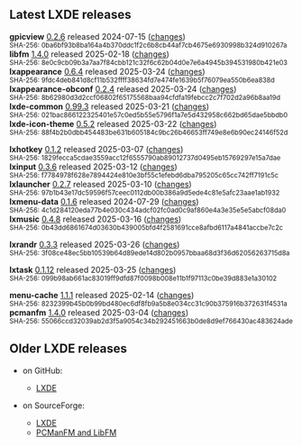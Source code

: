 ## Latest LXDE releases

**gpicview** [0.2.6](releases/gpicview-0.2.6.tar.xz) released 2024-07-15 ([changes](https://github.com/lxde/gpicview/commits/0.2.6))<br/><sup>SHA-256: 0ba6bf93b8ba164a4b370ddc1f2c6b8cb44af7cb4675e6930998b324d910267a</sup><br/>
**libfm** [1.4.0](releases/libfm-1.4.0.tar.xz) released 2025-02-18 ([changes](https://github.com/lxde/libfm/commits/1.4.0))<br/><sup>SHA-256: 8e0c9cb09b3a7aa7f84cbb121c32f6c62b04d0e7e6a4945b394531980b421e03</sup><br/>
**lxappearance** [0.6.4](releases/lxappearance-0.6.4.tar.xz) released 2025-03-24 ([changes](https://github.com/lxde/lxappearance/commits/0.6.4))<br/><sup>SHA-256: 9fdc4deb841d8cf11b532ffff38634fd7e474fe1639b5f76079ea550b6ea838d</sup><br/>
**lxappearance-obconf** [0.2.4](releases/lxappearance-obconf-0.2.4.tar.xz) released 2025-03-24 ([changes](https://github.com/lxde/lxappearance-obconf/commits/0.2.4))<br/><sup>SHA-256: 8b62980d3d2ccf06802f65175568baa94cfdfa19febcc2c7f702d2a96b8aa19d</sup><br/>
**lxde-common** [0.99.3](releases/lxde-common-0.99.3.tar.xz) released 2025-03-21 ([changes](https://github.com/lxde/lxde-common/commits/0.99.3))<br/><sup>SHA-256: 021bac866122325401e57c0ed5b55e5796f1a7e5d432958c662bd65dae5bbdb0</sup><br/>
**lxde-icon-theme** [0.5.2](releases/lxde-icon-theme-0.5.2.tar.xz) released 2025-03-22 ([changes](https://github.com/lxde/lxde-icon-theme/commits/0.5.2))<br/><sup>SHA-256: 88f4b2b0dbb454483be631b605184c9bc26b46653ff749e8e6b90ec24146f52d</sup><br/>
<!-- lxdm -->
**lxhotkey** [0.1.2](releases/lxhotkey-0.1.2.tar.xz) released 2025-03-07 ([changes](https://github.com/lxde/lxhotkey/commits/0.1.2))<br/><sup>SHA-256: 1829fecca5cdae3559acc12f6555790ab89012737d0495eb15769297e15a7dae</sup><br/>
**lxinput** [0.3.6](releases/lxinput-0.3.6.tar.xz) released 2025-03-12 ([changes](https://github.com/lxde/lxinput/commits/0.3.6))<br/><sup>SHA-256: f7784978f628e7894424e810e3bf55c1efebd6dba795205c65cc742ff7191c5c</sup><br/>
**lxlauncher** [0.2.7](releases/lxlauncher-0.2.7.tar.xz) released 2025-03-10 ([changes](https://github.com/lxde/lxlauncher/commits/0.2.7))<br/><sup>SHA-256: 97b1b43e17dc59596f57ceec0112db00b386a9d5ede4c81e5afc23aae1ab1932</sup><br/>
**lxmenu-data** [0.1.6](releases/lxmenu-data-0.1.6.tar.xz) released 2024-07-29 ([changes](https://github.com/lxde/lxmenu-data/commits/0.1.6))<br/><sup>SHA-256: 4c1d284120eda77b4e030c434adcf02fc0ad0c9af860e4a3e35e5e5abcf08da0</sup><br/>
**lxmusic** [0.4.8](releases/lxmusic-0.4.8.tar.xz) released 2025-03-16 ([changes](https://github.com/lxde/lxmusic/commits/0.4.8))<br/><sup>SHA-256: 0b43dd6861674d03630b439005bfd4f2581691cce8afbd6117a4841accbe7c2c</sup><br/>
<!-- lxpanel -->
**lxrandr** [0.3.3](releases/lxrandr-0.3.3.tar.xz) released 2025-03-26 ([changes](https://github.com/lxde/lxrandr/commits/0.3.3))<br/><sup>SHA-256: 3f08ce48ec5bb10539b64d89ede14d802b0957bbaa68d3f36d62056263715d8a</sup><br/>
<!-- lxsession -->
**lxtask** [0.1.12](releases/lxtask-0.1.12.tar.xz) released 2025-03-25 ([changes](https://github.com/lxde/lxtask/commits/0.1.12))<br/><sup>SHA-256: 099b98ab661ac83019ff9dfd87f0098b008e11b1f97113c0be39d883e1a30102</sup><br/>
<!-- lxterminal -->
**menu-cache** [1.1.1](releases/menu-cache-1.1.1.tar.xz) released 2025-02-14 ([changes](https://github.com/lxde/menu-cache/commits/1.1.1))<br/><sup>SHA-256: 8232399b45b0b99bd480ec6df8fb9a5b8e034cc31c90b375916b372631f4531a</sup><br/>
**pcmanfm** [1.4.0](releases/pcmanfm-1.4.0.tar.xz) released 2025-03-04 ([changes](https://github.com/lxde/pcmanfm/commits/1.4.0))<br/><sup>SHA-256: 55066ccd32039ab2d3f5a9054c34b292451663b0de8d9ef766430ac483624ade</sup><br/>


## Older LXDE releases

- on GitHub:
  - [LXDE](releases/)

- on SourceForge:
  - [LXDE](https://sourceforge.net/projects/lxde/files/)
  - [PCManFM and LibFM](https://sourceforge.net/projects/pcmanfm/files/)
